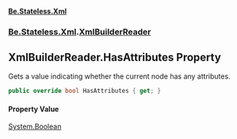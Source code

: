 #### [Be.Stateless.Xml](README.md 'README')
### [Be.Stateless.Xml](Be.Stateless.Xml.md 'Be.Stateless.Xml').[XmlBuilderReader](XmlBuilderReader.md 'Be.Stateless.Xml.XmlBuilderReader')

## XmlBuilderReader.HasAttributes Property

Gets a value indicating whether the current node has any attributes.

```csharp
public override bool HasAttributes { get; }
```

#### Property Value
[System.Boolean](https://docs.microsoft.com/en-us/dotnet/api/System.Boolean 'System.Boolean')